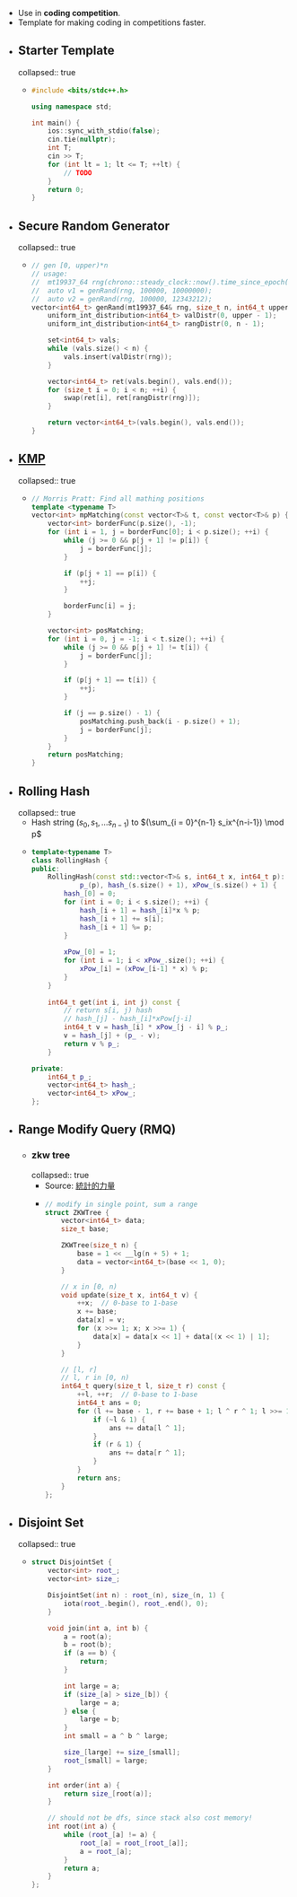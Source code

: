 - Use in **coding competition**.
- Template for making coding in competitions faster.
- ## Starter Template
  collapsed:: true
	- ```cpp
	  #include <bits/stdc++.h>
	  
	  using namespace std;
	  
	  int main() {
	      ios::sync_with_stdio(false);
	      cin.tie(nullptr);
	      int T;
	      cin >> T;
	      for (int lt = 1; lt <= T; ++lt) {
	          // TODO
	      }
	      return 0;
	  }
	  ```
- ## Secure Random Generator
  collapsed:: true
	- ```cpp
	  // gen [0, upper)*n
	  // usage:
	  //  mt19937_64 rng(chrono::steady_clock::now().time_since_epoch().count());
	  //  auto v1 = genRand(rng, 100000, 10000000);
	  //  auto v2 = genRand(rng, 100000, 12343212);
	  vector<int64_t> genRand(mt19937_64& rng, size_t n, int64_t upper) {
	      uniform_int_distribution<int64_t> valDistr(0, upper - 1);
	      uniform_int_distribution<int64_t> rangDistr(0, n - 1);
	  
	      set<int64_t> vals;
	      while (vals.size() < n) {
	          vals.insert(valDistr(rng));
	      }
	  
	      vector<int64_t> ret(vals.begin(), vals.end());
	      for (size_t i = 0; i < n; ++i) {
	          swap(ret[i], ret[rangDistr(rng)]);
	      }
	  
	      return vector<int64_t>(vals.begin(), vals.end());
	  }
	  ```
- ## [KMP](((631ea11b-05e1-4a96-bb44-d609c67a35fe)))
  collapsed:: true
	- ```cpp
	  // Morris Pratt: Find all mathing positions
	  template <typename T>
	  vector<int> mpMatching(const vector<T>& t, const vector<T>& p) {
	      vector<int> borderFunc(p.size(), -1);
	      for (int i = 1, j = borderFunc[0]; i < p.size(); ++i) {
	          while (j >= 0 && p[j + 1] != p[i]) {
	              j = borderFunc[j];
	          }
	  
	          if (p[j + 1] == p[i]) {
	              ++j;
	          }
	  
	          borderFunc[i] = j;
	      }
	  
	      vector<int> posMatching;
	      for (int i = 0, j = -1; i < t.size(); ++i) {
	          while (j >= 0 && p[j + 1] != t[i]) {
	              j = borderFunc[j];
	          }
	  
	          if (p[j + 1] == t[i]) {
	              ++j;
	          }
	  
	          if (j == p.size() - 1) {
	              posMatching.push_back(i - p.size() + 1);
	              j = borderFunc[j];
	          }
	      }
	      return posMatching;
	  }
	  
	  ```
- ## Rolling Hash
  collapsed:: true
	- Hash string $(s_0, s_1, ... s_{n-1})$ to $(\sum_{i = 0}^{n-1} s_ix^{n-i-1}) \mod p$
	- ```cpp
	  template<typename T>
	  class RollingHash {
	  public:
	      RollingHash(const std::vector<T>& s, int64_t x, int64_t p):
	              p_(p), hash_(s.size() + 1), xPow_(s.size() + 1) {
	          hash_[0] = 0;
	          for (int i = 0; i < s.size(); ++i) {
	              hash_[i + 1] = hash_[i]*x % p;
	              hash_[i + 1] += s[i];
	              hash_[i + 1] %= p;
	          }
	          
	          xPow_[0] = 1;
	          for (int i = 1; i < xPow_.size(); ++i) {
	              xPow_[i] = (xPow_[i-1] * x) % p;
	          }
	      }
	      
	      int64_t get(int i, int j) const {
	          // return s[i, j) hash
	          // hash_[j] - hash_[i]*xPow[j-i]
	          int64_t v = hash_[i] * xPow_[j - i] % p_;
	          v = hash_[j] + (p_ - v);
	          return v % p_;
	      }
	  
	  private:
	      int64_t p_;
	      vector<int64_t> hash_;
	      vector<int64_t> xPow_;
	  };
	  ```
- ## Range Modify Query (RMQ)
	- ### zkw tree
	  collapsed:: true
		- Source: [統計的力量](https://www.slideshare.net/DanielChou/ss-7792670)
		- ```cpp
		  // modify in single point, sum a range
		  struct ZKWTree {
		      vector<int64_t> data;
		      size_t base;
		  
		      ZKWTree(size_t n) {
		          base = 1 << __lg(n + 5) + 1;
		          data = vector<int64_t>(base << 1, 0);
		      }
		  
		      // x in [0, n)
		      void update(size_t x, int64_t v) {
		          ++x;  // 0-base to 1-base
		          x += base;
		          data[x] = v;
		          for (x >>= 1; x; x >>= 1) {
		              data[x] = data[x << 1] + data[(x << 1) | 1];
		          }
		      }
		  
		      // [l, r]
		      // l, r in [0, n)
		      int64_t query(size_t l, size_t r) const {
		          ++l, ++r;  // 0-base to 1-base
		          int64_t ans = 0;
		          for (l += base - 1, r += base + 1; l ^ r ^ 1; l >>= 1, r >>= 1) {
		              if (~l & 1) {
		                  ans += data[l ^ 1];
		              }
		              if (r & 1) {
		                  ans += data[r ^ 1];
		              }
		          }
		          return ans;
		      }
		  };
		  ```
- ## Disjoint Set
  collapsed:: true
	- ```cpp
	  struct DisjointSet {
	      vector<int> root_;
	      vector<int> size_;
	  
	      DisjointSet(int n) : root_(n), size_(n, 1) {
	          iota(root_.begin(), root_.end(), 0);
	      }
	  
	      void join(int a, int b) {
	          a = root(a);
	          b = root(b);
	          if (a == b) {
	              return;
	          }
	  
	          int large = a;
	          if (size_[a] > size_[b]) {
	              large = a;
	          } else {
	              large = b;
	          }
	          int small = a ^ b ^ large;
	  
	          size_[large] += size_[small];
	          root_[small] = large;
	      }
	  
	      int order(int a) {
	          return size_[root(a)];
	      }
	  
	      // should not be dfs, since stack also cost memory!
	      int root(int a) {
	          while (root_[a] != a) {
	              root_[a] = root_[root_[a]];
	              a = root_[a];
	          }
	          return a;
	      }
	  };
	  ```